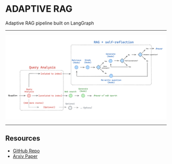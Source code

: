 # ADAPTIVE RAG

Adaptive RAG pipeline built on LangGraph 

---

![structure](assets/adaptive-rag-structure.png)

---

## Resources
- [GitHub Repo](https://github.com/langchain-ai/langgraph/blob/main/examples/rag/langgraph_adaptive_rag.ipynb)
- [Arxiv Paper](https://arxiv.org/abs/2403.14403)

